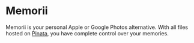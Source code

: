# Memorii

Memorii is your personal Apple or Google Photos alternative. With all files hosted on [Pinata](https://pinata.cloud), you have complete control over your memories. 
